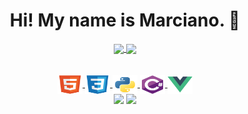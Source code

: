 <h1 align="center"> Hi! My name is Marciano. 🖖</h1>

<div align="center">
  <a href="https://github.com/MarcianoPazinatto">
  <img height="180em"   align="center" src="https://github-readme-stats.vercel.app/api?username=MarcianoPazinatto&show_icons=true&theme=react&include_all_commits=true&count_private=true"/>
  <img height="180em"  align="center" src="https://github-readme-stats.vercel.app/api/top-langs/?username=MarcianoPazinatto&layout=compact&langs_count=7&theme=react" />
  
</div>
 <br>
<div  align="center"> 
  <div style="display: inline_block"><br>  
  <img align="center" title="HTML" alt="HTML" height="30" width="40" src="https://raw.githubusercontent.com/devicons/devicon/master/icons/html5/html5-original.svg">
  <img align="center" title="CSS" alt="CSS" height="30" width="40" src="https://raw.githubusercontent.com/devicons/devicon/master/icons/css3/css3-original.svg">
  <img align="center" title="Python" alt="Python" height="30" width="40" src="https://raw.githubusercontent.com/devicons/devicon/master/icons/python/python-original.svg">
  <img align="center" title="Csharp" alt="Csharp" height="30" width="40" src="https://raw.githubusercontent.com/devicons/devicon/master/icons/csharp/csharp-original.svg">
  <img align="center" title="VueJS" alt="Vue" height="30" width="40" src="https://raw.githubusercontent.com/devicons/devicon/master/icons/vuejs/vuejs-original.svg">
 
    
</div>  
  <a href="https://www.instagram.com/marc_gpaz/" target="_blank"><img src="https://img.shields.io/badge/-Instagram-%23E4405F?style=for-the-badge&logo=instagram&logoColor=white" target="_blank"></a>
  <a href="https://www.linkedin.com/in/marciano-pazinatto-86a1741b4/" target="_blank"><img src="https://img.shields.io/badge/-LinkedIn-%230077B5?style=for-the-badge&logo=linkedin&logoColor=white" target="_blank"></a> 
 
 
</div>

<!--
**MarcianoPazinatto/MarcianoPazinatto** is a ✨ _special_ ✨ repository because its `README.md` (this file) appears on your GitHub profile.

Here are some ideas to get you started:

- 🔭 I’m currently working on ...
- 🌱 I’m currently learning ...
- 👯 I’m looking to collaborate on ...
- 🤔 I’m looking for help with ...
- 💬 Ask me about ...
- 📫 How to reach me: ...
- 😄 Pronouns: ...
- ⚡ Fun fact: ...
-->

